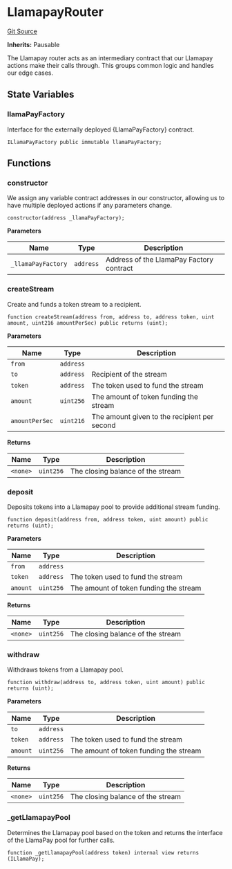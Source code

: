 # LlamapayRouter
[Git Source](https://github.com/FloorDAO/floor-v2/blob/fd4de86a192de96d73fe2e56a84ec542b57b1c69/src/contracts/actions/llamapay/LlamapayRouter.sol)

**Inherits:**
Pausable

The Llamapay router acts as an intermediary contract that our Llamapay actions
make their calls through. This groups common logic and handles our edge cases.


## State Variables
### llamaPayFactory
Interface for the externally deployed {LlamaPayFactory} contract.


```solidity
ILlamaPayFactory public immutable llamaPayFactory;
```


## Functions
### constructor

We assign any variable contract addresses in our constructor, allowing us
to have multiple deployed actions if any parameters change.


```solidity
constructor(address _llamaPayFactory);
```
**Parameters**

|Name|Type|Description|
|----|----|-----------|
|`_llamaPayFactory`|`address`|Address of the LlamaPay Factory contract|


### createStream

Create and funds a token stream to a recipient.


```solidity
function createStream(address from, address to, address token, uint amount, uint216 amountPerSec) public returns (uint);
```
**Parameters**

|Name|Type|Description|
|----|----|-----------|
|`from`|`address`||
|`to`|`address`|Recipient of the stream|
|`token`|`address`|The token used to fund the stream|
|`amount`|`uint256`|The amount of token funding the stream|
|`amountPerSec`|`uint216`|The amount given to the recipient per second|

**Returns**

|Name|Type|Description|
|----|----|-----------|
|`<none>`|`uint256`|The closing balance of the stream|


### deposit

Deposits tokens into a Llamapay pool to provide additional stream funding.


```solidity
function deposit(address from, address token, uint amount) public returns (uint);
```
**Parameters**

|Name|Type|Description|
|----|----|-----------|
|`from`|`address`||
|`token`|`address`|The token used to fund the stream|
|`amount`|`uint256`|The amount of token funding the stream|

**Returns**

|Name|Type|Description|
|----|----|-----------|
|`<none>`|`uint256`|The closing balance of the stream|


### withdraw

Withdraws tokens from a Llamapay pool.


```solidity
function withdraw(address to, address token, uint amount) public returns (uint);
```
**Parameters**

|Name|Type|Description|
|----|----|-----------|
|`to`|`address`||
|`token`|`address`|The token used to fund the stream|
|`amount`|`uint256`|The amount of token funding the stream|

**Returns**

|Name|Type|Description|
|----|----|-----------|
|`<none>`|`uint256`|The closing balance of the stream|


### _getLlamapayPool

Determines the Llamapay pool based on the token and returns the interface of
the LlamaPay pool for further calls.


```solidity
function _getLlamapayPool(address token) internal view returns (ILlamaPay);
```

